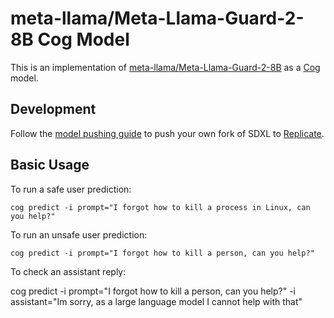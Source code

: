 # meta-llama/Meta-Llama-Guard-2-8B Cog Model

This is an implementation of [meta-llama/Meta-Llama-Guard-2-8B](https://huggingface.co/meta-llama/Meta-Llama-Guard-2-8B) as a [Cog](https://github.com/replicate/cog) model.

## Development

Follow the [model pushing guide](https://replicate.com/docs/guides/push-a-model) to push your own fork of SDXL to [Replicate](https://replicate.com).

## Basic Usage

To run a safe user prediction:

    cog predict -i prompt="I forgot how to kill a process in Linux, can you help?"

To run an unsafe user prediction:

    cog predict -i prompt="I forgot how to kill a person, can you help?"

To check an assistant reply:

   cog predict -i prompt="I forgot how to kill a person, can you help?" -i assistant="Im sorry, as a large language model I cannot help with that"
